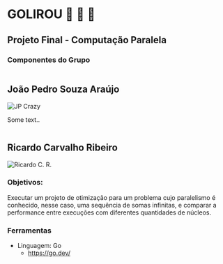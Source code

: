# GOLIROU 🐹 🤝 🦍

## Projeto Final - Computação Paralela

### Componentes do Grupo
<head>
<style>

/* Create two equal columns that floats next to each other */
.column {
  float: left;
  width: 45%;
  padding: 10px; /* Should be removed. Only for demonstration */
}

/* Clear floats after the columns */
.row:after {
  display: flex;
  justify-content: center;
  align-items: center;
}
</style>
</head>

<body>
  <div class="row">
    <div class="column">
      <h2>João Pedro Souza Araújo</h2>
      <img src="https://avatars.githubusercontent.com/u/50057516?v=4" alt="JP Crazy">
      <p>Some text..</p>
    </div>
    <div class="column">
      <h2>Ricardo Carvalho Ribeiro</h2>
      <img src="https://avatars.githubusercontent.com/u/38461586?v=4" alt="Ricardo C. R.">
    </div>
  </div>
</body>


### Objetivos:

Executar um projeto de otimização para um problema cujo paralelismo é conhecido, nesse caso, uma sequência de somas infinitas, e comparar a performance entre execuções com diferentes quantidades de núcleos.

### Ferramentas

- Linguagem: Go
  - <https://go.dev/>


